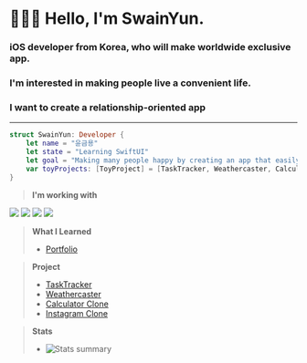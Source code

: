 # 🧑🏻‍💻 Hello, I'm SwainYun.
### iOS developer from Korea, who will make worldwide exclusive app.
### I'm interested in making people live a convenient life.
### I want to create a relationship-oriented app
---------------------------------------------------------------------
```Swift
struct SwainYun: Developer {
    let name = "윤금용"
    let state = "Learning SwiftUI"
    let goal = "Making many people happy by creating an app that easily solves difficult things in real life"
    var toyProjects: [ToyProject] = [TaskTracker, Weathercaster, CalculatorClone, InstagramClone]
}
```
> **I'm working with**
<p>
    <a href="https://developer.apple.com/swift/" target="_blank"><img src="https://img.shields.io/badge/Swift-F05138?style=flat&logo=Swift&logoColor=white"></a>
    <a href="https://iterm2.com" target="_blank"><img src="https://img.shields.io/badge/iTerm2-000000?style=flat&logo=iTerm2&logoColor=white"></a>
    <a href="https://git-scm.com" target="_blank"><img src="https://img.shields.io/badge/Git-F05032?style=flat&logo=Git&logoColor=white"></a>
    <a href="https://developer.apple.com/kr/xcode/" target="_blank"><img src="https://img.shields.io/badge/Xcode-147EFB?style=flat&logo=Xcode&logoColor=white"></a>
</p>

> **What I Learned**
> * [Portfolio](https://github.com/Remaked-Swain/Portfolio.git)

> **Project**
> * [TaskTracker](https://github.com/Remaked-Swain/TaskTracker.git)
> * [Weathercaster](https://github.com/Remaked-Swain/Weathercaster.git)
> * [Calculator Clone](https://github.com/Remaked-Swain/CalculatorClone.git)
> * [Instagram Clone](https://github.com/Remaked-Swain/InstagramClone.git)

> **Stats**
> * ![Stats summary](https://github-readme-stats.vercel.app/api?username=Remaked-Swain&theme=outrun&show_icons=true)
